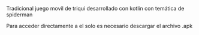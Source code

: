 Tradicional juego movil de triqui desarrollado con kotlin con temática de spiderman 
<p>Para acceder directamente a el solo es necesario descargar el archivo .apk </p>
